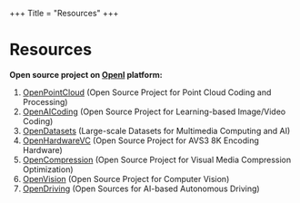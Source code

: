 +++
Title = "Resources"
+++

# Resources

**Open source project on [Openl](https://openi.pcl.ac.cn/OpenMMCAL) platform:**

1. [OpenPointCloud](https://git.openi.org.cn/OpenPointCloud) (Open Source Project for Point Cloud Coding and Processing)
2. [OpenAICoding](https://git.openi.org.cn/OpenAICoding) (Open Source Project for Learning-based Image/Video Coding)
3. [OpenDatasets](https://git.openi.org.cn/OpenDatasets) (Large-scale Datasets for Multimedia Computing and AI)
4. [OpenHardwareVC](https://git.openi.org.cn/OpenHardwareVC) (Open Source Project for AVS3 8K Encoding Hardware)
5. [OpenCompression](https://git.openi.org.cn/OpenCompression) (Open Source Project for Visual Media Compression Optimization)
6. [OpenVision](https://git.openi.org.cn/OpenVision) (Open Source Project for Computer Vision)
7. [OpenDriving](https://openi.pcl.ac.cn/OpenAIDriving) (Open Sources for AI-based Autonomous Driving)